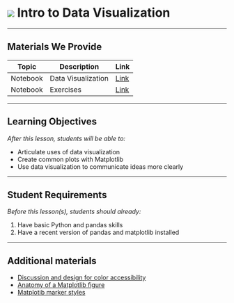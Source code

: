 # ![](https://ga-dash.s3.amazonaws.com/production/assets/logo-9f88ae6c9c3871690e33280fcf557f33.png) Intro to Data Visualization

---

## Materials We Provide


| Topic | Description | Link |
| --- | --- | --- |
| Notebook | Data Visualization| [Link](./data-viz-starter.ipynb)|
| Notebook | Exercises| [Link](./data-viz-exercise-starter.ipynb)|


---

## Learning Objectives

*After this lesson, students will be able to:*

- Articulate uses of data visualization
- Create common plots with Matplotlib 
- Use data visualization to communicate ideas more clearly


---

## Student Requirements

*Before this lesson(s), students should already:*

1. Have basic Python and pandas skills
2. Have a recent version of pandas and matplotlib installed

---



## Additional materials

- [Discussion and design for color accessibility](https://venngage.com/blog/color-blind-friendly-palette/)
- [Anatomy of a Matplotlib figure](https://matplotlib.org/3.2.1/gallery/showcase/anatomy.html)
- [Matplotib marker styles](https://matplotlib.org/3.2.1/api/markers_api.html)
